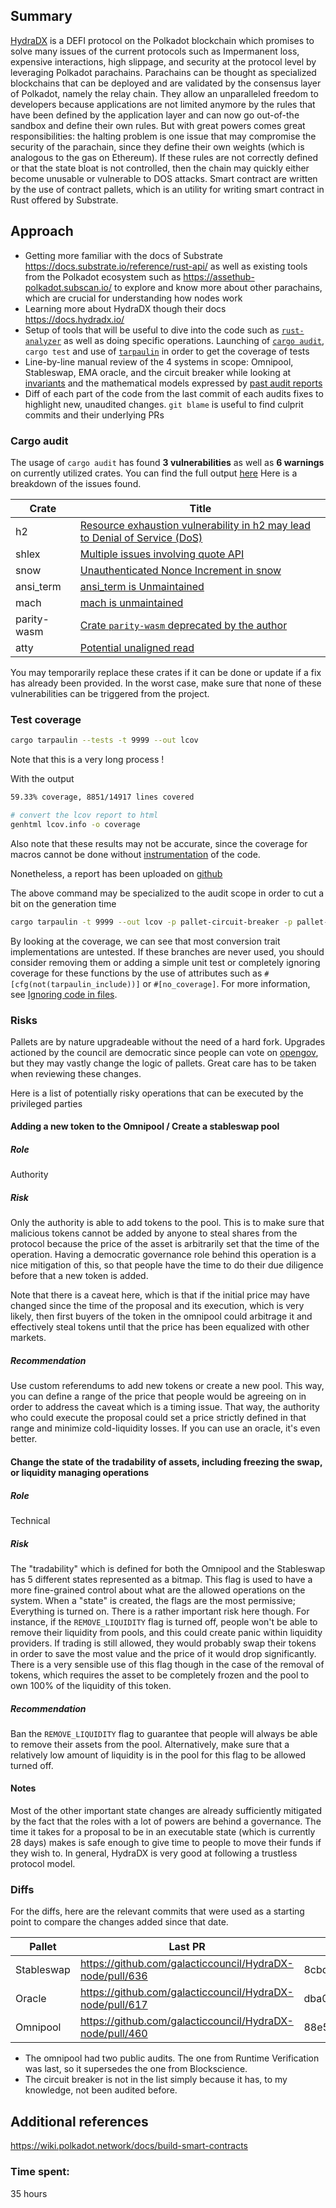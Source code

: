 ## Summary

[HydraDX](https://hydradx.io/) is a DEFI protocol on the Polkadot blockchain which promises to solve many issues of the current protocols such as Impermanent loss, expensive interactions, high slippage, and security at the protocol level by leveraging Polkadot parachains.
Parachains can be thought as specialized blockchains that can be deployed and are validated by the consensus layer of Polkadot, namely the relay chain.
They allow an unparalleled freedom to developers because applications are not limited anymore by the rules that have been defined by the application layer and can now go out-of-the sandbox and define their own rules. But with great powers comes great responsibilities: the halting problem is one issue that may compromise the security of the parachain, since they define their own weights (which is analogous to the gas on Ethereum). If these rules are not correctly defined or that the state bloat is not controlled, then the chain may quickly either become unusable or vulnerable to DOS attacks.
Smart contract are written by the use of contract pallets, which is an utility for writing smart contract in Rust offered by Substrate.

## Approach

- Getting more familiar with the docs of Substrate https://docs.substrate.io/reference/rust-api/ as well as existing tools from the Polkadot ecosystem such as https://assethub-polkadot.subscan.io/ to explore and know more about other parachains, which are crucial for understanding how nodes work
- Learning more about HydraDX though their docs https://docs.hydradx.io/
- Setup of tools that will be useful to dive into the code such as [`rust-analyzer`](https://rust-analyzer.github.io/) as well as doing specific operations. Launching of [`cargo audit`](https://crates.io/crates/cargo-audit), `cargo test` and use of [`tarpaulin`](https://github.com/xd009642/tarpaulin) in order to get the coverage of tests
- Line-by-line manual review of the 4 systems in scope: Omnipool, Stableswap, EMA oracle, and the circuit breaker while looking at [invariants](https://github.com/galacticcouncil/HydraDX-security/tree/main/invariants) and the mathematical models expressed by [past audit reports](https://github.com/galacticcouncil/HydraDX-security/tree/main/audit-reports)
- Diff of each part of the code from the last commit of each audits fixes to highlight new, unaudited changes. `git blame` is useful to find culprit commits and their underlying PRs

### Cargo audit

The usage of `cargo audit` has found **3 vulnerabilities** as well as **6 warnings** on currently utilized crates. You can find the full output [here](https://gist.github.com/iFrostizz/1915145857edf6ebb199db261f5f12da)
Here is a breakdown of the issues found.

| Crate       | Title                                                                                                                           |
| ----------- | ------------------------------------------------------------------------------------------------------------------------------- |
| h2          | [Resource exhaustion vulnerability in h2 may lead to Denial of Service (DoS)](https://rustsec.org/advisories/RUSTSEC-2024-0003) |
| shlex       | [Multiple issues involving quote API](https://rustsec.org/advisories/RUSTSEC-2024-0006)                                         |
| snow        | [Unauthenticated Nonce Increment in snow](https://rustsec.org/advisories/RUSTSEC-2024-0011)                                     |
| ansi_term   | [ansi_term is Unmaintained](https://rustsec.org/advisories/RUSTSEC-2021-0139)                                                   |
| mach        | [mach is unmaintained](https://rustsec.org/advisories/RUSTSEC-2020-0168)                                                        |
| parity-wasm | [Crate `parity-wasm` deprecated by the author](https://rustsec.org/advisories/RUSTSEC-2022-0061)                                |
| atty        | [Potential unaligned read](https://rustsec.org/advisories/RUSTSEC-2021-0145)                                                    |

You may temporarily replace these crates if it can be done or update if a fix has already been provided.
In the worst case, make sure that none of these vulnerabilities can be triggered from the project.

### Test coverage

 ```sh
cargo tarpaulin --tests -t 9999 --out lcov
```

Note that this is a very long process !

With the output

```sh
59.33% coverage, 8851/14917 lines covered
```

```sh
# convert the lcov report to html
genhtml lcov.info -o coverage
```

Also note that these results may not be accurate, since the coverage for macros cannot be done without [instrumentation](https://github.com/xd009642/tarpaulin?tab=readme-ov-file#procedural-macros) of the code.

Nonetheless, a report has been uploaded on [github](https://github.com/iFrostizz/hydradx-coverage)

The above command may be specialized to the audit scope in order to cut a bit on the generation time

```sh
cargo tarpaulin -t 9999 --out lcov -p pallet-circuit-breaker -p pallet-omnipool -p pallet-stableswap -p pallet-ema-oracle -p hydra-dx-math
```

By looking at the coverage, we can see that most conversion trait implementations are untested.
If these branches are never used, you should consider removing them or adding a simple unit test or completely ignoring coverage for these functions by the use of attributes such as `#[cfg(not(tarpaulin_include))]` or `#[no_coverage]`. For more information, see [Ignoring code in files](https://github.com/xd009642/tarpaulin?tab=readme-ov-file#ignoring-code-in-files).

### Risks

Pallets are by nature upgradeable without the need of a hard fork. 
Upgrades actioned by the council are democratic since people can vote on [opengov](https://polkadot.polkassembly.io/opengov), but they may vastly change the logic of pallets. Great care has to be taken when reviewing these changes. 


Here is a list of potentially risky operations that can be executed by the privileged parties
#### Adding a new token to the Omnipool / Create a stableswap pool
##### Role 
Authority
##### Risk
Only the authority is able to add tokens to the pool. This is to make sure that malicious tokens cannot be added by anyone to steal shares from the protocol because the price of the asset is arbitrarily set that the time of the operation.
Having a democratic governance role behind this operation is a nice mitigation of this, so that people have the time to do their due diligence before that a new token is added.

Note that there is a caveat here, which is that if the initial price may have changed since the time of the proposal and its execution, which is very likely, then first buyers of the token in the omnipool could arbitrage it and effectively steal tokens until that the price has been equalized with other markets.
##### Recommendation
Use custom referendums to add new tokens or create a new pool. This way, you can define a range of the price that people would be agreeing on in order to address the caveat which is a timing issue. That way, the authority who could execute the proposal could set a price strictly defined in that range and minimize cold-liquidity losses. If you can use an oracle, it's even better.

#### Change the state of the tradability of assets, including freezing the swap, or liquidity managing operations
##### Role 
Technical
##### Risk
The "tradability" which is defined for both the Omnipool and the Stableswap has 5 different states represented as a bitmap.
This flag is used to have a more fine-grained control about what are the allowed operations on the system.
When a "state" is created, the flags are the most permissive; Everything is turned on.
There is a rather important risk here though. For instance, if the `REMOVE_LIQUIDITY` flag is turned off, people won't be able to remove their liquidity from pools, and this could create panic within liquidity providers.
If trading is still allowed, they would probably swap their tokens in order to save the most value and the price of it would drop significantly.
There is a very sensible use of this flag though in the case of the removal of tokens, which requires the asset to be completely frozen and the pool to own 100% of the liquidity of this token.
##### Recommendation
Ban the `REMOVE_LIQUIDITY` flag to guarantee that people will always be able to remove their assets from the pool.
Alternatively, make sure that a relatively low amount of liquidity is in the pool for this flag to be allowed turned off.

#### Notes
Most of the other important state changes are already sufficiently mitigated by the fact that the roles with a lot of powers are behind a governance.
The time it takes for a proposal to be in an executable state (which is currently 28 days) makes is safe enough to give time to people to move their funds if they wish to.
In general, HydraDX is very good at following a trustless protocol model.

### Diffs

For the diffs, here are the relevant commits that were used as a starting point to compare the changes added since that date.

| Pallet     | Last PR                                                  | Commit                                   |
| ---------- | -------------------------------------------------------- | ---------------------------------------- |
| Stableswap | https://github.com/galacticcouncil/HydraDX-node/pull/636 | 8cbd7676050f4b2894d7cadc490ec05cdd7bedcc |
| Oracle     | https://github.com/galacticcouncil/HydraDX-node/pull/617 | dba0f35de87554aa7cd09df62329f00fc2f438fb |
| Omnipool   | https://github.com/galacticcouncil/HydraDX-node/pull/460 | 88e58a29c1c6ef0b532085a7de85393d5e4cc0eb |

- The omnipool had two public audits. The one from Runtime Verification was last, so it supersedes the one from Blockscience.
- The circuit breaker is not in the list simply because it has, to my knowledge, not been audited before.

## Additional references

https://wiki.polkadot.network/docs/build-smart-contracts

### Time spent:
35 hours